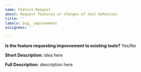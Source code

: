 ```yaml
---
name: Feature Request
about: Request features or changes of tool behaviour
title: ''
labels: bug, improvement
assignees: ''

---
```


**Is the feature requesting improvement to existing tools?**
Yes/No

**Short Description:**
idea here

**Full Description:**
description here
